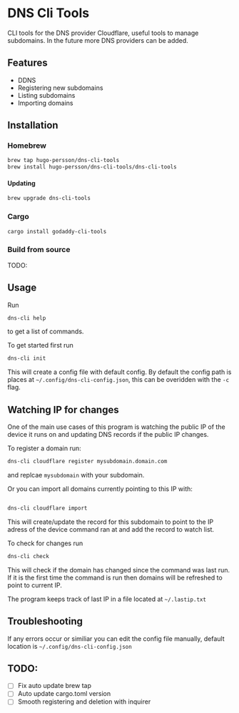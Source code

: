 # DNS Cli Tools

CLI tools for the DNS provider Cloudflare, useful tools to manage subdomains. In the future more DNS providers can be added.

## Features

- DDNS
- Registering new subdomains
- Listing subdomains
- Importing domains

## Installation

### Homebrew

```sh
brew tap hugo-persson/dns-cli-tools
brew install hugo-persson/dns-cli-tools/dns-cli-tools
```

#### Updating

```sh
brew upgrade dns-cli-tools

```

### Cargo

```sh
cargo install godaddy-cli-tools
```

### Build from source

TODO:

## Usage

Run

```sh
dns-cli help
```

to get a list of commands.

To get started first run

```sh
dns-cli init
```

This will create a config file with default config. By default the config path is places at `~/.config/dns-cli-config.json`, this can be overidden with the `-c` flag.

## Watching IP for changes

One of the main use cases of this program is watching the public IP of the device it runs on and updating DNS records if the public IP changes.

To register a domain run:

```sh
dns-cli cloudflare register mysubdomain.domain.com
```

and replcae `mysubdomain` with your subdomain.

Or you can import all domains currently pointing to this IP with:

```sh

dns-cli cloudflare import
```

This will create/update the record for this subdomain to point to the IP adress of the device command ran at and add the record to watch list.

To check for changes run

```sh
dns-cli check
```

This will check if the domain has changed since the command was last run. If it is the first time the command is run then domains will be refreshed to point to current IP.

The program keeps track of last IP in a file located at `~/.lastip.txt`

## Troubleshooting

If any errors occur or similiar you can edit the config file manually, default location is `~/.config/dns-cli-config.json`

## TODO:

- [ ] Fix auto update brew tap
- [ ] Auto update cargo.toml version
- [ ] Smooth registering and deletion with inquirer
